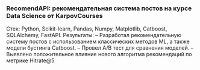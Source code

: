 ### RecomendAPI: рекомендательная система постов на курсе Data Science от KarpovCourses
Стек: Python, Scikit-learn, Pandas, Numpy, Matplotlib, Catboost, SQLAlchemy, FastAPI.
Результаты:
– Разработал рекомендательную систему постов с использованием классических методов ML, а
также модели бустинга Catboost.
– Провел А/В тест для сравнения моделей.
– Выявлено положительное влияние нового алгоритма рекомендаций по метрике Hitrate@5
